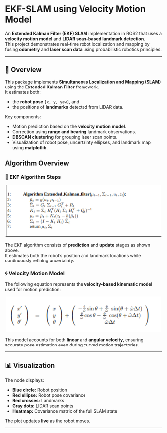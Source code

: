 # EKF-SLAM using Velocity Motion Model 

An **Extended Kalman Filter (EKF) SLAM** implementation in ROS2 that uses a **velocity motion model** and **LIDAR scan-based landmark detection**.  
This project demonstrates real-time robot localization and mapping by fusing **odometry** and **laser scan data** using probabilistic robotics principles.

---

## 🧠 Overview

This package implements **Simultaneous Localization and Mapping (SLAM)** using the **Extended Kalman Filter** framework.  
It estimates both:
- the **robot pose** `[x, y, yaw]`, and  
- the positions of **landmarks** detected from LIDAR data.

Key components:
- Motion prediction based on the **velocity motion model**.
- Correction using **range and bearing** landmark observations.
- **DBSCAN clustering** for grouping laser scan points.
- Visualization of robot pose, uncertainty ellipses, and landmark map using **matplotlib**.

## Algorithm Overview


### 🧩 EKF Algorithm Steps

<p align="center">
  <img src="https://github.com/prathameshdv/EKF-Based-SLAM/blob/main/EKF.png?raw=true" alt="EKF Algorithm Diagram" width="500"/>
</p>

The EKF algorithm consists of **prediction** and **update** stages as shown above.  
It estimates both the robot’s position and landmark locations while continuously refining uncertainty.

### 🌀 Velocity Motion Model

The following equation represents the **velocity-based kinematic model** used for motion prediction:

<p align="center">
  <img src="https://github.com/prathameshdv/EKF-Based-SLAM/blob/main/Velocity Model.png?raw=true" alt="Velocity Motion Model" width="500"/>
</p>

This model accounts for both **linear** and **angular velocity**, ensuring accurate pose estimation even during curved motion trajectories.

---

## 📊 Visualization

The node displays:

-  **Blue circle:** Robot position  
-  **Red ellipse:** Robot pose covariance  
-  **Red crosses:** Landmarks  
-  **Gray dots:** LIDAR scan points  
-  **Heatmap:** Covariance matrix of the full SLAM state  

The plot updates **live** as the robot moves.



---
